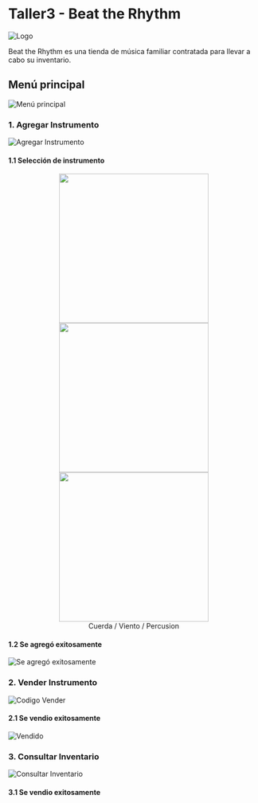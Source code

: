 # Taller3 - Beat the Rhythm
![Logo](https://github.com/Deiviidsito/Taller3/assets/104799508/7af9a608-49ae-4eee-aad0-d826b0c6c5f9)

Beat the Rhythm es una tienda de música familiar contratada para llevar a cabo su inventario.


## Menú principal

![Menú principal](https://github.com/Deiviidsito/Taller3/assets/104799508/0855a0be-6fc3-498d-a0f9-5e6af5b04def)

### 1. Agregar Instrumento

![Agregar Instrumento](https://github.com/Deiviidsito/Taller3/assets/104799508/0508af1f-5b94-42bd-a5d3-0a55161feacf)

#### 1.1 Selección de instrumento

<div align="center">
  <img src="https://github.com/Deiviidsito/Taller3/assets/104799508/770871ee-0123-4dbb-9cbf-d63c82ce58d1" width="300">
  <img src="https://github.com/Deiviidsito/Taller3/assets/104799508/c398e910-879c-4ca2-a80a-16e3738e5747" width="300">
  <img src="https://github.com/Deiviidsito/Taller3/assets/104799508/3d767ef5-0087-45f2-a267-4569bf125bc5" width="300">
</div>

<div align="center">
  Cuerda /
  Viento /
  Percusion
</div>


#### 1.2 Se agregó exitosamente

![Se agregó exitosamente](https://github.com/Deiviidsito/Taller3/blob/master/Imagenes/6.png?raw=true)

### 2. Vender Instrumento
![Codigo Vender](https://github.com/Deiviidsito/Taller3/assets/104799508/a1db5131-5753-4d1f-b40f-4439b58594a7)
#### 2.1 Se vendio exitosamente
![Vendido](https://github.com/Deiviidsito/Taller3/assets/104799508/aa9fae12-7172-455d-8a57-edb059fabc19)

### 3. Consultar Inventario
![Consultar Inventario](https://github.com/Deiviidsito/Taller3/assets/104799508/6abf65a5-3619-4b22-8bdd-7b92efa472ba)

#### 3.1 Se vendio exitosamente















